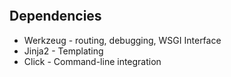 
```toc
```

## Dependencies
- Werkzeug - routing, debugging, WSGI Interface
- Jinja2 - Templating
- Click - Command-line integration

